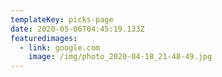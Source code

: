 ```yaml
---
templateKey: picks-page
date: 2020-05-06T04:45:19.133Z
featuredimages:
  - link: google.com
    image: /img/photo_2020-04-18_21-48-49.jpg
---
```

